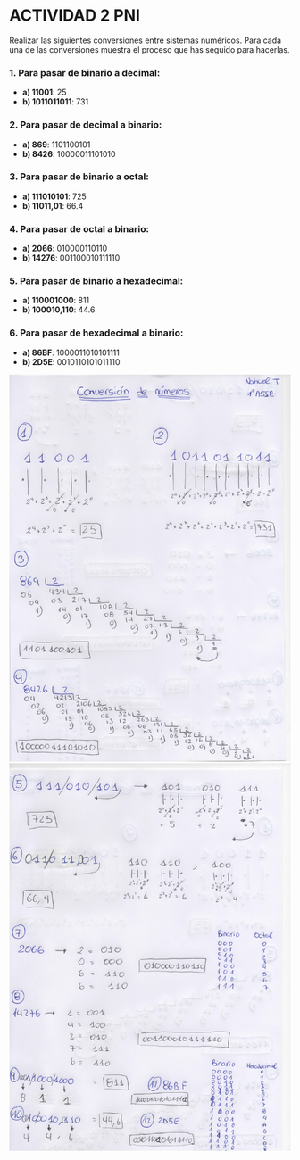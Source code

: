 # ACTIVIDAD 2 PNI

Realizar las siguientes conversiones entre sistemas numéricos. Para cada una de las conversiones muestra el proceso que has seguido para hacerlas.
### 1. Para pasar de binario a decimal:
-  __a) 11001__: 25 
-  __b) 1011011011__: 731
### 2. Para pasar de decimal a binario:
-  __a) 869__: 1101100101
-  __b) 8426__: 10000011101010
### 3. Para pasar de binario a octal:
-  __a) 111010101__: 725
-  __b) 11011,01__: 66.4
### 4. Para pasar de octal a binario:
-  __a) 2066__: 010000110110
-  __b) 14276__: 001100010111110
### 5. Para pasar de binario a hexadecimal:
-  __a) 110001000__: 811
-  __b) 100010,110__: 44.6
### 6. Para pasar de hexadecimal a binario:
-  __a) 86BF__: 1000011010101111
-  __b) 2D5E__: 0010110101011110

![](./img0002.jpg)
![](./img0003.jpg)

